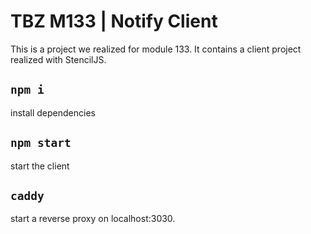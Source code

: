 # TBZ M133 | Notify Client

This is a project we realized for module 133. It contains a client project realized with StencilJS.

## `npm i`

install dependencies

## `npm start`

start the client

## `caddy`

start a reverse proxy on localhost:3030.
